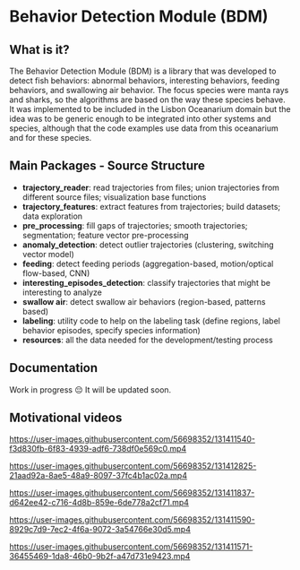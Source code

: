 # Behavior Detection Module (BDM)

## What is it?

The Behavior Detection Module (BDM) is a library that was developed to detect fish behaviors: abnormal behaviors, interesting behaviors, feeding behaviors, and swallowing air behavior. The focus species were manta rays and sharks, so the algorithms are based on the way these species behave. It was implemented to be included in the Lisbon Oceanarium domain but the idea was to be generic enough to be integrated into other systems and species, although that the code examples use data from this oceanarium and for these species.


## Main Packages - Source Structure

- **trajectory_reader**: read trajectories from files; union trajectories from different source files; visualization base functions
- **trajectory_features**: extract features from trajectories; build datasets; data exploration
- **pre_processing**: fill gaps of trajectories; smooth trajectories; segmentation; feature vector pre-processing
- **anomaly_detection**: detect outlier trajectories (clustering, switching vector model)
- **feeding**: detect feeding periods (aggregation-based, motion/optical flow-based, CNN)
- **interesting_episodes_detection**: classify trajectories that might be interesting to analyze
- **swallow air**: detect swallow air behaviors (region-based, patterns based)
- **labeling**: utility code to help on the labeling task (define regions, label behavior episodes, specify species information)
- **resources**: all the data needed for the development/testing process


## Documentation
Work in progress :pensive:
It will be updated soon.


## Motivational videos

https://user-images.githubusercontent.com/56698352/131411540-f3d830fb-6f83-4939-adf6-738df0e569c0.mp4


https://user-images.githubusercontent.com/56698352/131412825-21aad92a-8ae5-48a9-8097-37fc4b1ac02a.mp4


https://user-images.githubusercontent.com/56698352/131411837-d642ee42-c716-4d8b-859e-6de778a2cf71.mp4


https://user-images.githubusercontent.com/56698352/131411590-8929c7d9-7ec2-4f6a-9072-3a54766e30d5.mp4


https://user-images.githubusercontent.com/56698352/131411571-36455469-1da8-46b0-9b2f-a47d731e9423.mp4
